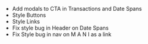 - Add modals to CTA in Transactions and Date Spans
- Style Buttons
- Style Links
- Fix style bug in Header on Date Spans
- Fix Style bug in nav on M A N I as a link